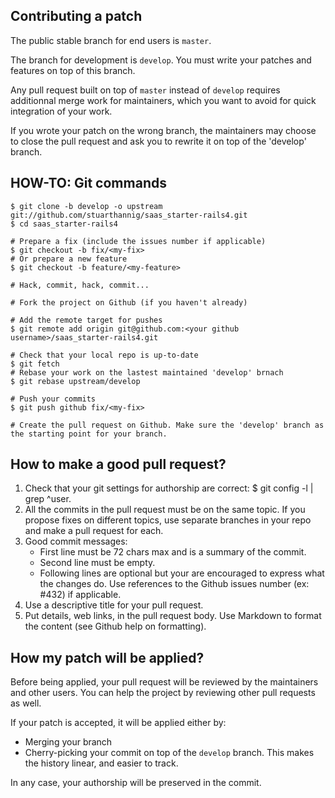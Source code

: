 Contributing a patch
--------------------

The public stable branch for end users is `master`.

The branch for development is `develop`. You must write your patches and features on top of this branch.

Any pull request built on top of `master` instead of `develop` requires additionnal merge work for maintainers, which you want to avoid for quick integration of your work.

If you wrote your patch on the wrong branch, the maintainers may choose to close the pull request and ask you to rewrite it on top of the 'develop' branch.


HOW-TO: Git commands
--------------------

    $ git clone -b develop -o upstream git://github.com/stuarthannig/saas_starter-rails4.git
    $ cd saas_starter-rails4

    # Prepare a fix (include the issues number if applicable)
    $ git checkout -b fix/<my-fix>
    # Or prepare a new feature
    $ git checkout -b feature/<my-feature>

    # Hack, commit, hack, commit...

    # Fork the project on Github (if you haven't already)

    # Add the remote target for pushes
    $ git remote add origin git@github.com:<your github username>/saas_starter-rails4.git

    # Check that your local repo is up-to-date
    $ git fetch
    # Rebase your work on the lastest maintained 'develop' brnach
    $ git rebase upstream/develop

    # Push your commits
    $ git push github fix/<my-fix>

    # Create the pull request on Github. Make sure the 'develop' branch as the starting point for your branch.


How to make a good pull request?
--------------------------------

1. Check that your git settings for authorship are correct:
     $ git config -l | grep ^user\.
2. All the commits in the pull request must be on the same topic. If you propose fixes on different topics, use separate branches in your repo and make a pull request for each.
3. Good commit messages:
     - First line must be 72 chars max and is a summary of the commit.
     - Second line must be empty.
     - Following lines are optional but your are encouraged to express what the changes do. Use references to the Github issues number (ex: #432) if applicable.
4. Use a descriptive title for your pull request.
5. Put details, web links, in the pull request body. Use Markdown to format the content (see Github help on formatting).

How my patch will be applied?
-----------------------------

Before being applied, your pull request will be reviewed by the maintainers and other users. You can help the project by reviewing other pull requests as well.

If your patch is accepted, it will be applied either by:
- Merging your branch
- Cherry-picking your commit on top of the `develop` branch. This makes the history linear, and easier to track.

In any case, your authorship will be preserved in the commit.
